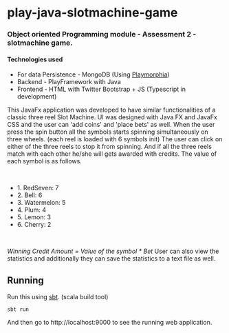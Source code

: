 # play-java-slotmachine-game

<h3>Object oriented Programming module - Assessment 2 - slotmachine game.</h3>
<h4>Technologies used</h4>
<ul>
    <li>For data Persistence - MongoDB (Using <a href="https://github.com/morellik/play-morphia">Playmorphia</a>)</li>
    <li>Backend - PlayFramework with Java</li>
    <li>Frontend - HTML with Twitter Bootstrap + JS (Typescript in development)</li>
</ul>

<p>This JavaFx application was developed to have similar functionalities of a classic three reel Slot Machine. UI was designed with Java FX and JavaFx CSS and the user can 'add coins' and 'place bets' as well. When the user press the spin button all the symbols starts spinning simultaneously on three wheels. (each reel is loaded with 6 symbols init) The user can click on either of the three reels to stop it from spinning. And if all the three reels match with each other he/she will gets awarded with credits. The value of each symbol is as follows.<p><br>
<ul>
    <li>1. RedSeven: 7</li>
    <li>2. Bell: 6</li>
    <li>3. Watermelon: 5</li>
    <li>4. Plum: 4</li>
    <li>5. Lemon: 3</li>
    <li>6. Cherry: 2</li>
</ul>
<br>
<p><em>Winning Credit Amount = Value of the symbol * Bet</em>
User can also view the statistics and additionally they can save the statistics to a text file as well.</p>

## Running

Run this using [sbt](http://www.scala-sbt.org/). (scala build tool)

```
sbt run
```

And then go to http://localhost:9000 to see the running web application.
